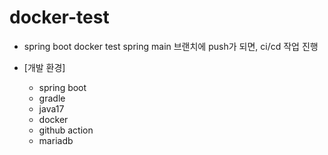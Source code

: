 # docker-test
- spring boot docker test
  spring main 브랜치에 push가 되면, ci/cd 작업 진행

- [개발 환경]
  - spring boot
  - gradle
  - java17
  - docker
  - github action
  - mariadb
